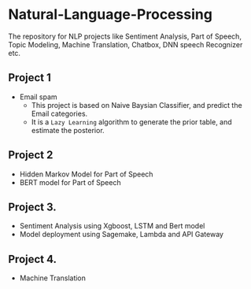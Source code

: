 # Natural-Language-Processing
The repository for NLP projects like Sentiment Analysis, Part of Speech, Topic Modeling, Machine Translation, Chatbox, DNN speech Recognizer etc.

## Project 1
  - Email spam
    - This project is based on Naive Baysian Classifier, and predict the Email categories.
    - It is a `Lazy Learning` algorithm to generate the prior table, and estimate the posterior.

## Project 2
  - Hidden Markov Model for Part of Speech
  - BERT model for Part of Speech

## Project 3.
  - Sentiment Analysis using Xgboost, LSTM and Bert model
  - Model deployment using Sagemake, Lambda and API Gateway
  
## Project 4.
  - Machine Translation
